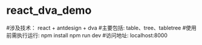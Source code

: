 # react_dva_demo
#涉及技术：
    react + antdesign + dva
#主要包括:
    table、tree、tabletree
#使用前需执行运行:
    npm install
    npm run dev
#访问地址:
        localhost:8000
